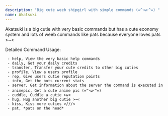 ```yaml
---
description: "Big cute weeb shipgirl with simple commands (=^･ω･^=) "
name: Akatsuki
---
```


Akatsuki is a big cutie with very basic commands but has a cute economy system and lots of weeb commands like pats because everyone loves pats >~<

Detailed Command Usage:
```
 - help, View the very basic help commands
 - daily, Get your daily credits
 - transfer, Transfer your cute credits to other big cuties
 - profile, View a users profile
 - rep, Give users cutie reputation points
 - info, Get the bots current stats
 - server, Get information about the server the command is executed in
 - animepic, Get a cute anime pic (=^･ω･^=)
 - cuddle, Cuddle a cutie >w<
 - hug, Hug another big cutie >~<
 - kiss, Kiss more cuties >///<
 - pat, *pats on the head*
 ```
